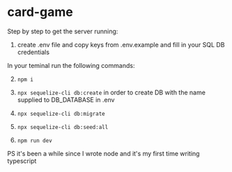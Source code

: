 # card-game

Step by step to get the server running:

1. create .env file and copy keys from .env.example and fill in your SQL DB credentials

In your teminal run the following commands:

2. `npm i`

3. `npx sequelize-cli db:create` in order to create DB with the name supplied to DB_DATABASE in .env

4. `npx sequelize-cli db:migrate`

5. `npx sequelize-cli db:seed:all`

6. `npm run dev`




PS it's been a while since I wrote node and it's my first time writing typescript
